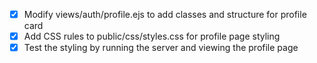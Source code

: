 - [x] Modify views/auth/profile.ejs to add classes and structure for profile card
- [x] Add CSS rules to public/css/styles.css for profile page styling
- [x] Test the styling by running the server and viewing the profile page
